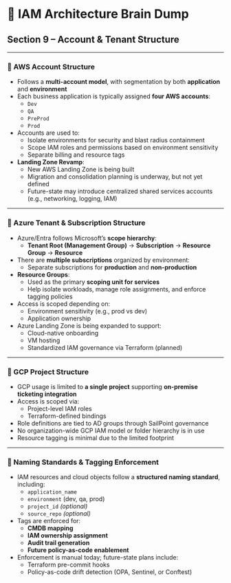 # 🧠 IAM Architecture Brain Dump  
## Section 9 – Account & Tenant Structure

---

### 🧱 AWS Account Structure

- Follows a **multi-account model**, with segmentation by both **application** and **environment**
- Each business application is typically assigned **four AWS accounts**:
  - `Dev`
  - `QA`
  - `PreProd`
  - `Prod`
- Accounts are used to:
  - Isolate environments for security and blast radius containment
  - Scope IAM roles and permissions based on environment sensitivity
  - Separate billing and resource tags
- **Landing Zone Revamp**:
  - New AWS Landing Zone is being built
  - Migration and consolidation planning is underway, but not yet defined
  - Future-state may introduce centralized shared services accounts (e.g., networking, logging, IAM)

---

### 🧱 Azure Tenant & Subscription Structure

- Azure/Entra follows Microsoft’s **scope hierarchy**:
  - **Tenant Root (Management Group)** → **Subscription** → **Resource Group** → **Resource**
- There are **multiple subscriptions** organized by environment:
  - Separate subscriptions for **production** and **non-production**
- **Resource Groups**:
  - Used as the primary **scoping unit for services**
  - Help isolate workloads, manage role assignments, and enforce tagging policies
- Access is scoped depending on:
  - Environment sensitivity (e.g., prod vs dev)
  - Application ownership
- Azure Landing Zone is being expanded to support:
  - Cloud-native onboarding
  - VM hosting
  - Standardized IAM governance via Terraform (planned)

---

### 🧱 GCP Project Structure

- GCP usage is limited to **a single project** supporting **on-premise ticketing integration**
- Access is scoped via:
  - Project-level IAM roles
  - Terraform-defined bindings
- Role definitions are tied to AD groups through SailPoint governance
- No organization-wide GCP IAM model or folder hierarchy is in use
- Resource tagging is minimal due to the limited footprint

---

### 🧾 Naming Standards & Tagging Enforcement

- IAM resources and cloud objects follow a **structured naming standard**, including:
  - `application_name`
  - `environment` (dev, qa, prod)
  - `project_id` *(optional)*
  - `source_repo` *(optional)*
- Tags are enforced for:
  - **CMDB mapping**
  - **IAM ownership assignment**
  - **Audit trail generation**
  - **Future policy-as-code enablement**
- Enforcement is manual today; future-state plans include:
  - Terraform pre-commit hooks
  - Policy-as-code drift detection (OPA, Sentinel, or Conftest)
